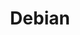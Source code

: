 ---
image:
  featured: 'true'
  path: /assets/images/projects/debian.png
permalink: /engineering/projects/debian/
project_link_name: debian
project_maintainers: ''
project_stats: 'false'
project_url: https://www.debian.org/
title: Debian
display: "false"
---